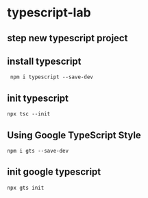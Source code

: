 # typescript-lab
## step new typescript project

## install typescript 
```
 npm i typescript --save-dev
```

## init typescript
```
npx tsc --init
```

## Using Google TypeScript Style 
```
npm i gts --save-dev

```

## init google typescript
```
npx gts init
```


